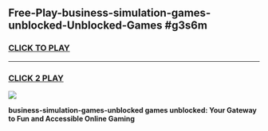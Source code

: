 
## Free-Play-business-simulation-games-unblocked-Unblocked-Games #g3s6m
<h3>
<a href="https://news.freeplayer.one?title=business-simulation-games-unblocked&ref=8M">CLICK TO PLAY</a></h3>
<hr>

<h3>
<a href="https://news.freeplayer.one?title=business-simulation-games-unblocked&ref=8M">CLICK 2 PLAY</a>
  
</h3>

<a href="https://news.freeplayer.one?title=business-simulation-games-unblocked&ref=8M"><img src="https://clearcache.store/games.png"></a>


**business-simulation-games-unblocked games unblocked: Your Gateway to Fun and Accessible Online Gaming**
